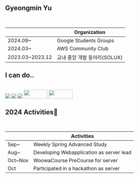 Gyeongmin Yu
---

</br>

  ||Organization|
  |--|---|
  |2024.09~|Google Students Groups|
  |2024.03~|AWS Community Club|
  |2023.03~2023.12|교내 중앙 개발 동아리(SOLUX)|


<h2>I can do..</h2>  </br>
<div>
  <img src="https://img.shields.io/badge/React-20232A?style=for-the-badge&logo=react&logoColor=61DAFB"/>
  <img src="https://img.shields.io/badge/Kotlin-0095D5?&style=for-the-badge&logo=kotlin&logoColor=white"/>
  <img src="https://img.shields.io/badge/Spring-6DB33F?style=for-the-badge&logo=spring&logoColor=white"/> 
  <img height="28" width="77" src="https://img.shields.io/badge/nestJS-E0234E?style=for-the-badge&logo=nestJS"/>
  <img height="28" width="77" src="https://img.shields.io/badge/Android-3DDC84?style=flat-square&logo=android&logoColor=white"/>
</div>


<h2>2024 Activities🕺</h2>
  </br>
  
  ||Activities|
  |--|---|
  |Sep~|Weekly Spring Advanced Study|
  |Aug~|Developing Webapplication as server lead|
  |Oct~Nov|WoowaCourse PreCourse for server|
  |Oct|Participated in a hackathon as server|
  

